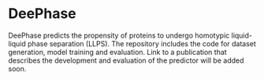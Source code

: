 # DeePhase

DeePhase predicts the propensity of proteins to undergo homotypic liquid-liquid phase separation (LLPS). The repository includes the code for dataset generation, model training and evaluation. Link to a publication that describes the development and evaluation of the predictor will be added soon.
